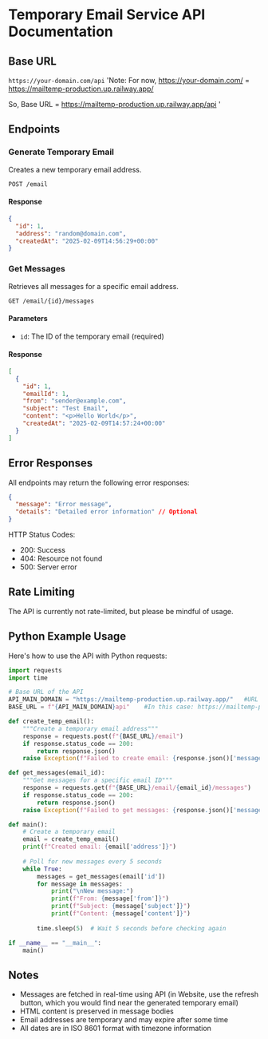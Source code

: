 # Temporary Email Service API Documentation

## Base URL
`https://your-domain.com/api`
'Note:
For now, https://your-domain.com/ = https://mailtemp-production.up.railway.app/

So, Base URL = https://mailtemp-production.up.railway.app/api
'


## Endpoints

### Generate Temporary Email
Creates a new temporary email address.

```
POST /email
```

#### Response
```json
{
  "id": 1,
  "address": "random@domain.com",
  "createdAt": "2025-02-09T14:56:29+00:00"
}
```

### Get Messages
Retrieves all messages for a specific email address.

```
GET /email/{id}/messages
```

#### Parameters
- `id`: The ID of the temporary email (required)

#### Response
```json
[
  {
    "id": 1,
    "emailId": 1,
    "from": "sender@example.com",
    "subject": "Test Email",
    "content": "<p>Hello World</p>",
    "createdAt": "2025-02-09T14:57:24+00:00"
  }
]
```

## Error Responses
All endpoints may return the following error responses:

```json
{
  "message": "Error message",
  "details": "Detailed error information" // Optional
}
```

HTTP Status Codes:
- 200: Success
- 404: Resource not found
- 500: Server error

## Rate Limiting
The API is currently not rate-limited, but please be mindful of usage.

## Python Example Usage
Here's how to use the API with Python requests:

```python
import requests
import time

# Base URL of the API
API_MAIN_DOMAIN = "https://mailtemp-production.up.railway.app/"   #URL of MailTemp Website
BASE_URL = f"{API_MAIN_DOMAIN}api"    #In this case: https://mailtemp-production.up.railway.app/api

def create_temp_email():
    """Create a temporary email address"""
    response = requests.post(f"{BASE_URL}/email")
    if response.status_code == 200:
        return response.json()
    raise Exception(f"Failed to create email: {response.json()['message']}")

def get_messages(email_id):
    """Get messages for a specific email ID"""
    response = requests.get(f"{BASE_URL}/email/{email_id}/messages")
    if response.status_code == 200:
        return response.json()
    raise Exception(f"Failed to get messages: {response.json()['message']}")

def main():
    # Create a temporary email
    email = create_temp_email()
    print(f"Created email: {email['address']}")
    
    # Poll for new messages every 5 seconds
    while True:
        messages = get_messages(email['id'])
        for message in messages:
            print("\nNew message:")
            print(f"From: {message['from']}")
            print(f"Subject: {message['subject']}")
            print(f"Content: {message['content']}")
        
        time.sleep(5)  # Wait 5 seconds before checking again

if __name__ == "__main__":
    main()

```

## Notes
- Messages are fetched in real-time using API (in Website, use the refresh button, which you would find near the generated temporary email)
- HTML content is preserved in message bodies
- Email addresses are temporary and may expire after some time
- All dates are in ISO 8601 format with timezone information
